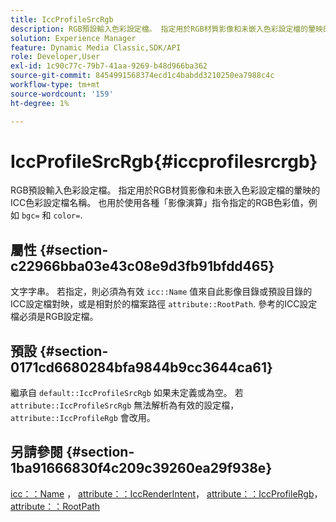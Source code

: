 ```yaml
---
title: IccProfileSrcRgb
description: RGB預設輸入色彩設定檔。 指定用於RGB材質影像和未嵌入色彩設定檔的暈映的ICC色彩設定檔名稱。 也適用於RGB色彩值，以各種影像演算指令指定，例如bgc=和color=。
solution: Experience Manager
feature: Dynamic Media Classic,SDK/API
role: Developer,User
exl-id: 1c90c77c-79b7-41aa-9269-b48d966ba362
source-git-commit: 8454991568374ecd1c4babdd3210250ea7988c4c
workflow-type: tm+mt
source-wordcount: '159'
ht-degree: 1%

---
```


# IccProfileSrcRgb{#iccprofilesrcrgb}

RGB預設輸入色彩設定檔。 指定用於RGB材質影像和未嵌入色彩設定檔的暈映的ICC色彩設定檔名稱。 也用於使用各種「影像演算」指令指定的RGB色彩值，例如 `bgc=` 和 `color=`.

## 屬性 {#section-c22966bba03e43c08e9d3fb91bfdd465}

文字字串。 若指定，則必須為有效 `icc::Name` 值來自此影像目錄或預設目錄的ICC設定檔對映，或是相對於的檔案路徑 `attribute::RootPath`. 參考的ICC設定檔必須是RGB設定檔。

## 預設 {#section-0171cd6680284bfa9844b9cc3644ca61}

繼承自 `default::IccProfileSrcRgb` 如果未定義或為空。 若 `attribute::IccProfileSrcRgb` 無法解析為有效的設定檔， `attribute::IccProfileRgb` 會改用。

## 另請參閱 {#section-1ba91666830f4c209c39260ea29f938e}

[icc：：Name](../../../../../ir-api/material-cat/image-rendering-api-ref/c-ir-material-catalog/c-ir-icc-profile-map-reference/r-ir-name-icc.md#reference-7a293ede360e433782575f8f6a562ac2) ， [attribute：：IccRenderIntent](../../../../../ir-api/material-cat/image-rendering-api-ref/c-ir-material-catalog/c-ir-attributes-reference/r-ir-iccrenderintent.md#reference-3b80b7a4c25545a593c5076f318b5c40)， [attribute：：IccProfileRgb](../../../../../ir-api/material-cat/image-rendering-api-ref/c-ir-material-catalog/c-ir-attributes-reference/r-ir-iccprofilergb.md#reference-cdaad25b155646ffa382d722fd324b30)， [attribute：：RootPath](../../../../../ir-api/material-cat/image-rendering-api-ref/c-ir-material-catalog/c-ir-attributes-reference/r-ir-rootpath.md#reference-a4d7c96b62e14fcbad1740c702f160f3)
